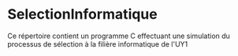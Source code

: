 # SelectionInformatique
Ce répertoire contient un programme C effectuant une simulation du processus de sélection à la filière informatique de l'UY1
